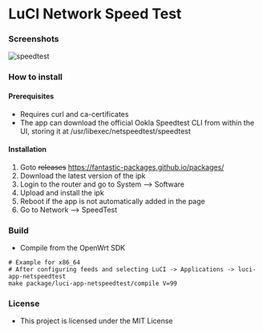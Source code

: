 # LuCI Network Speed Test

### Screenshots

![speedtest](.img/speedtest.png "speedtest")

### How to install

#### Prerequisites

- Requires curl and ca-certificates
- The app can download the official Ookla Speedtest CLI from within the UI, storing it at /usr/libexec/netspeedtest/speedtest

#### Installation

1. Goto ~~releases~~ https://fantastic-packages.github.io/packages/
2. Download the latest version of the ipk
3. Login to the router and go to System --> Software
4. Upload and install the ipk
5. Reboot if the app is not automatically added in the page
6. Go to Network --> SpeedTest

### Build

- Compile from the OpenWrt SDK

```
# Example for x86_64
# After configuring feeds and selecting LuCI -> Applications -> luci-app-netspeedtest
make package/luci-app-netspeedtest/compile V=99
```

### License

- This project is licensed under the MIT License

